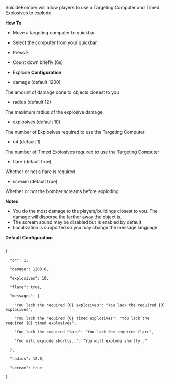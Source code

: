 SuicideBomber will allow players to use a Targeting Computer and Timed Explosives to explode.

**How To**

* Move a targeting computer to quickbar
* Select the computer from your quickbar
* Press E
* Count down briefly (6s)
* Explode
**Configuration**


* damage (default 1200)

The amount of damage done to objects closest to you
* radius (default 12)

The maximum radius of the explosive damage
* explosives (default 10)

The number of Explosives required to use the Targeting Computer
* c4 (default 1)

The number of Timed Explosives required to use the Targeting Computer

* flare (default true)

Whether or not a flare is required

* scream (default true)

Whether or not the bomber screams before exploding


**Notes**


* You do the most damage to the players/buildings closest to you.  The damage will disperse the farther away the object is.
* The scream sound may be disabled but is enabled by default
* Localization is supported so you may change the message language


**Default Configuration**

````

{

  "c4": 1,

  "damage": 1200.0,

  "explosives": 10,

  "flare": true,

  "messages": {

    "You lack the required {0} explosives": "You lack the required {0} explosives",

    "You lack the required {0} timed explosives": "You lack the required {0} timed explosives",

    "You lack the required flare": "You lack the required flare",

    "You will explode shortly..": "You will explode shortly.."

  },

  "radius": 12.0,

  "scream": true

}

 
````